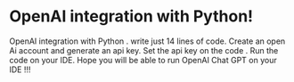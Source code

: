 # OpenAI integration with Python!
OpenAI integration with Python . write just 14 lines of code.
Create an open Ai account and generate an api key.
Set the api key on the code .
Run the code on your IDE.
Hope you will be able to run OpenAI Chat GPT on your IDE !!!
